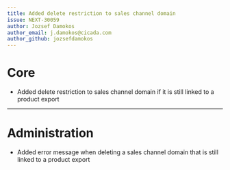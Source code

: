 ```yaml
---
title: Added delete restriction to sales channel domain
issue: NEXT-30059
author: Jozsef Damokos
author_email: j.damokos@cicada.com
author_github: jozsefdamokos
---
```

# Core
* Added delete restriction to sales channel domain if it is still linked to a product export
___
# Administration
* Added error message when deleting a sales channel domain that is still linked to a product export
